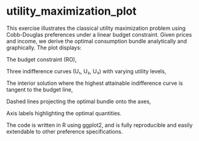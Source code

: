 # utility_maximization_plot
This exercise illustrates the classical utility maximization problem using Cobb-Douglas preferences under a linear budget constraint. Given prices and income, we derive the optimal consumption bundle analytically and graphically. The plot displays:

The budget constraint (RO),

Three indifference curves (U₁, U₂, U₃) with varying utility levels,

The interior solution where the highest attainable indifference curve is tangent to the budget line,

Dashed lines projecting the optimal bundle onto the axes,

Axis labels highlighting the optimal quantities.

The code is written in R using ggplot2, and is fully reproducible and easily extendable to other preference specifications.
